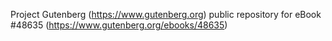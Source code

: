 Project Gutenberg (https://www.gutenberg.org) public repository for eBook #48635 (https://www.gutenberg.org/ebooks/48635)

